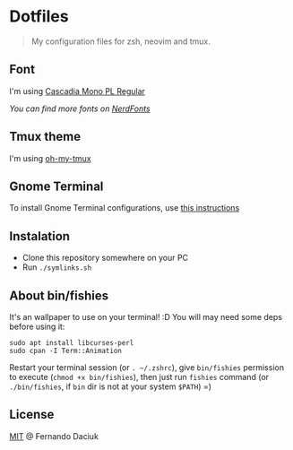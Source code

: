 # Dotfiles

> My configuration files for zsh, neovim and tmux.

## Font

I'm using [Cascadia Mono PL Regular](https://github.com/microsoft/cascadia-code)

_You can find more fonts on [NerdFonts](https://www.nerdfonts.com/)_

## Tmux theme

I'm using [oh-my-tmux](https://github.com/gpakosz/.tmux)

## Gnome Terminal

To install Gnome Terminal configurations, use [this instructions](https://gist.github.com/fdaciuk/9ec4d8afc32063a6f74a21f8308e3807)

## Instalation

- Clone this repository somewhere on your PC
- Run `./symlinks.sh`

## About bin/fishies

It's an wallpaper to use on your terminal! :D 
You will may need some deps before using it:

```
sudo apt install libcurses-perl
sudo cpan -I Term::Animation
```

Restart your terminal session (or `. ~/.zshrc`), give `bin/fishies` permission
to execute (`chmod +x bin/fishies`), then just run `fishies` command 
(or `./bin/fishies`, if `bin` dir is not at your system `$PATH`) =)

## License

[MIT](https://github.com/fdaciuk/licenses/blob/master/MIT-LICENSE.md) @ Fernando Daciuk
